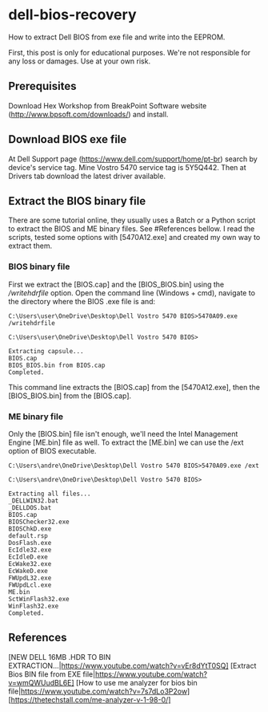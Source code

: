 # dell-bios-recovery
How to extract Dell BIOS from exe file and write into the EEPROM.

First, this post is only for educational purposes. We're not responsible for any loss or damages. Use at your own risk. 

## Prerequisites
Download Hex Workshop from BreakPoint Software website (http://www.bpsoft.com/downloads/) and install.

## Download BIOS exe file
At Dell Support page (https://www.dell.com/support/home/pt-br) search by device's service tag. Mine Vostro 5470 service tag is 5Y5Q442. Then at Drivers tab download the latest driver available.

## Extract the BIOS binary file
There are some tutorial online, they usually uses a Batch or a Python script to extract the BIOS and ME binary files. See #References bellow. I read the scripts, tested some options with [5470A12.exe] and created my own way to extract them.

### BIOS binary file
First we extract the [BIOS.cap] and the [BIOS_BIOS.bin] using the */writehdrfile* option. Open the command line (Windows + cmd), navigate to the directory where the BIOS .exe file is and:

```
C:\Users\user\OneDrive\Desktop\Dell Vostro 5470 BIOS>5470A09.exe /writehdrfile

C:\Users\user\OneDrive\Desktop\Dell Vostro 5470 BIOS>

Extracting capsule...
BIOS.cap
BIOS_BIOS.bin from BIOS.cap
Completed.
```
This command line extracts the [BIOS.cap] from the [5470A12.exe], then the [BIOS_BIOS.bin] from the [BIOS.cap].

### ME binary file
Only the [BIOS.bin] file isn't enough, we'll need the Intel Management Engine [ME.bin] file as well. To extract the [ME.bin] we can use the /ext option of BIOS executable.

```
C:\Users\andre\OneDrive\Desktop\Dell Vostro 5470 BIOS>5470A09.exe /ext

C:\Users\andre\OneDrive\Desktop\Dell Vostro 5470 BIOS>

Extracting all files...
_DELLWIN32.bat
_DELLDOS.bat
BIOS.cap
BIOSChecker32.exe
BIOSChkD.exe
default.rsp
DosFlash.exe
EcIdle32.exe
EcIdleD.exe
EcWake32.exe
EcWakeD.exe
FWUpdL32.exe
FWUpdLcl.exe
ME.bin
SctWinFlash32.exe
WinFlash32.exe
Completed.
```

## References
[NEW DELL 16MB .HDR TO BIN EXTRACTION...|https://www.youtube.com/watch?v=vEr8dYtT0SQ]
[Extract Bios BIN file from EXE file|https://www.youtube.com/watch?v=wmQWUudBL6E]
[How to use me analyzer for bios bin file|https://www.youtube.com/watch?v=7s7dLo3P2ow]
[https://thetechstall.com/me-analyzer-v-1-98-0/]
